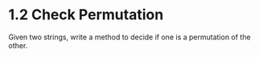# 1.2 Check Permutation

Given two strings, write a method to decide if one is a permutation of the other.
